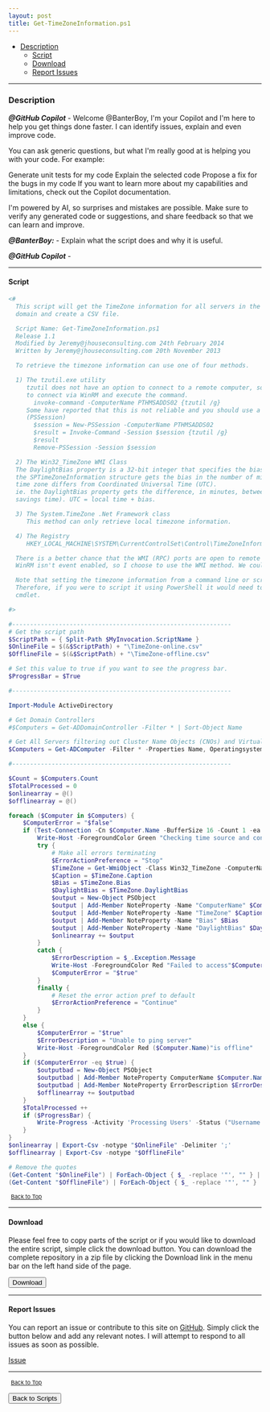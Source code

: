 ```yaml
---
layout: post
title: Get-TimeZoneInformation.ps1
---
```


- [Description](#description)
  - [Script](#script)
  - [Download](#download)
  - [Report Issues](#report-issues)

---

### Description

**_@GitHub Copilot_** - Welcome @BanterBoy, I'm your Copilot and I'm here to help you get things done faster. I can identify issues, explain and even improve code.

You can ask generic questions, but what I'm really good at is helping you with your code. For example:

Generate unit tests for my code
Explain the selected code
Propose a fix for the bugs in my code
If you want to learn more about my capabilities and limitations, check out the Copilot documentation.

I'm powered by AI, so surprises and mistakes are possible. Make sure to verify any generated code or suggestions, and share feedback so that we can learn and improve.

**_@BanterBoy:_** - Explain what the script does and why it is useful.

**_@GitHub Copilot_** -

---

#### Script

```powershell
<#
  This script will get the TimeZone information for all servers in the
  domain and create a CSV file.

  Script Name: Get-TimeZoneInformation.ps1
  Release 1.1
  Modified by Jeremy@jhouseconsulting.com 24th February 2014
  Written by Jeremy@jhouseconsulting.com 20th November 2013

  To retrieve the timezone information can use one of four methods.

  1) The tzutil.exe utility
     tzutil does not have an option to connect to a remote computer, so we use the invoke-command cmdlet
     to connect via WinRM and execute the command.
       invoke-command -ComputerName PTHMSADDS02 {tzutil /g}
     Some have reported that this is not reliable and you should use a Windows PowerShell session
     (PSSession)
       $session = New-PSSession -ComputerName PTHMSADDS02
       $result = Invoke-Command -Session $session {tzutil /g}
       $result
       Remove-PSSession -Session $session

  2) The Win32_TimeZone WMI Class
  The DaylightBias property is a 32-bit integer that specifies the bias in minutes. It is a property of
  the SPTimeZoneInformation structure gets the bias in the number of minutes that daylight time for the
  time zone differs from Coordinated Universal Time (UTC).
  ie. the DaylightBias property gets the difference, in minutes, between UTC and local time (in daylight
  savings time). UTC = local time + bias.

  3) The System.TimeZone .Net Framework class
     This method can only retrieve local timezone information.

  4) The Registry
     HKEY_LOCAL_MACHINE\SYSTEM\CurrentControlSet\Control\TimeZoneInformation

  There is a better chance that the WMI (RPC) ports are open to remote computers than WinRM, and sometimes
  WinRM isn't event enabled, so I choose to use the WMI method. We could also use the remote registry method.

  Note that setting the timezone information from a command line or script can only be done via tzutil.
  Therefore, if you were to script it using PowerShell it would need to be wrapped with the invoke-command
  cmdlet.

#>

#-------------------------------------------------------------
# Get the script path
$ScriptPath = { Split-Path $MyInvocation.ScriptName }
$OnlineFile = $(&$ScriptPath) + "\TimeZone-online.csv"
$OfflineFile = $(&$ScriptPath) + "\TimeZone-offline.csv"

# Set this value to true if you want to see the progress bar.
$ProgressBar = $True

#-------------------------------------------------------------

Import-Module ActiveDirectory

# Get Domain Controllers
#$Computers = Get-ADDomainController -Filter * | Sort-Object Name

# Get All Servers filtering out Cluster Name Objects (CNOs) and Virtual computer Objects (VCOs)
$Computers = Get-ADComputer -Filter * -Properties Name, Operatingsystem | Where-Object { ($_.Operatingsystem -like '*server*') -AND !($_.serviceprincipalname -like '*MSClusterVirtualServer*') } | Sort-Object Name

#-------------------------------------------------------------

$Count = $Computers.Count
$TotalProcessed = 0
$onlinearray = @()
$offlinearray = @()

foreach ($Computer in $Computers) {
    $ComputerError = "$false"
    if (Test-Connection -Cn $Computer.Name -BufferSize 16 -Count 1 -ea 0 -quiet) {
        Write-Host -ForegroundColor Green "Checking time source and configuration of"($Computer.Name)
        try {
            # Make all errors terminating
            $ErrorActionPreference = "Stop"
            $TimeZone = Get-WmiObject -Class Win32_TimeZone -ComputerName $($Computer.Name) | select DaylightBias, Caption, Bias, StandardBias, Description, DaylightName, StandardName
            $Caption = $TimeZone.Caption
            $Bias = $TimeZone.Bias
            $DaylightBias = $TimeZone.DaylightBias
            $output = New-Object PSObject
            $output | Add-Member NoteProperty -Name "ComputerName" $Computer.Name
            $output | Add-Member NoteProperty -Name "TimeZone" $Caption
            $output | Add-Member NoteProperty -Name "Bias" $Bias
            $output | Add-Member NoteProperty -Name "DaylightBias" $DaylightBias
            $onlinearray += $output
        }
        catch {
            $ErrorDescription = $_.Exception.Message
            Write-Host -ForegroundColor Red "Failed to access"$Computer.Name": "$_.Exception.Message
            $ComputerError = "$true"
        }
        finally {
            # Reset the error action pref to default
            $ErrorActionPreference = "Continue"
        }
    }
    else {
        $ComputerError = "$true"
        $ErrorDescription = "Unable to ping server"
        Write-Host -ForegroundColor Red ($Computer.Name)"is offline"
    }
    if ($ComputerError -eq $true) {
        $outputbad = New-Object PSObject
        $outputbad | Add-Member NoteProperty ComputerName $Computer.Name
        $outputbad | Add-Member NoteProperty ErrorDescription $ErrorDescription
        $offlinearray += $outputbad
    }
    $TotalProcessed ++
    if ($ProgressBar) {
        Write-Progress -Activity 'Processing Users' -Status ("Username: {0}" -f $($Computer.Name)) -PercentComplete (($TotalProcessed / $Count) * 100)
    }
}
$onlinearray | Export-Csv -notype "$OnlineFile" -Delimiter ';'
$offlinearray | Export-Csv -notype "$OfflineFile"

# Remove the quotes
(Get-Content "$OnlineFile") | ForEach-Object { $_ -replace '"', "" } | Out-File "$OnlineFile" -Fo -En ascii
(Get-Content "$OfflineFile") | ForEach-Object { $_ -replace '"', "" } | Out-File "$OfflineFile" -Fo -En ascii
```

<span style="font-size:11px;"><a href="#"><i class="fas fa-caret-up" aria-hidden="true" style="color: white; margin-right:5px;"></i>Back to Top</a></span>

---

#### Download

Please feel free to copy parts of the script or if you would like to download the entire script, simple click the download button. You can download the complete repository in a zip file by clicking the Download link in the menu bar on the left hand side of the page.

<button class="btn" type="submit" onclick="window.open('/PowerShell/scripts/time/Get-TimeZoneInformation.ps1')">
    <i class="fa fa-cloud-download-alt">
    </i>
        Download
</button>

---

#### Report Issues

You can report an issue or contribute to this site on <a href="https://github.com/BanterBoy/scripts-blog/issues">GitHub</a>. Simply click the button below and add any relevant notes. I will attempt to respond to all issues as soon as possible.

<!-- Place this tag where you want the button to render. -->

<a class="github-button" href="https://github.com/BanterBoy/scripts-blog/issues/new?title=Get-TimeZoneInformation.ps1&body=There is a problem with this function. Please find details below." data-show-count="true" aria-label="Issue BanterBoy/scripts-blog on GitHub">Issue</a>

---

<span style="font-size:11px;"><a href="#"><i class="fas fa-caret-up" aria-hidden="true" style="color: white; margin-right:5px;"></i>Back to Top</a></span>

<a href="/menu/_pages/scripts.html">
    <button class="btn">
        <i class='fas fa-reply'>
        </i>
            Back to Scripts
    </button>
</a>

[1]: http://ecotrust-canada.github.io/markdown-toc
[2]: https://github.com/googlearchive/code-prettify
